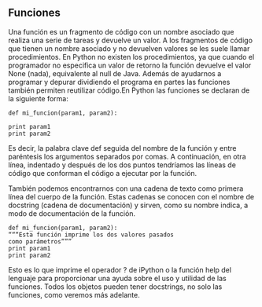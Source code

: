 ## Funciones

Una función es un fragmento de código con un nombre asociado que realiza una
serie de tareas y devuelve un valor. A los fragmentos de código que tienen un
nombre asociado y no devuelven valores se les suele llamar procedimientos. En
Python no existen los procedimientos, ya que cuando el programador no
especifica un valor de retorno la función devuelve el valor None (nada),
equivalente al null de Java. Además de ayudarnos a programar y depurar
dividiendo el programa en partes las funciones también permiten reutilizar
código.En Python las funciones se declaran de la siguiente forma:

    def mi_funcion(param1, param2):

    print param1
    print param2

Es decir, la palabra clave def seguida del nombre de la función y entre paréntesis
los argumentos separados por comas. A continuación, en otra línea, indentado
y después de los dos puntos tendríamos las líneas de código que conforman el
código a ejecutar por la función.

También podemos encontrarnos con una cadena de texto como primera línea
del cuerpo de la función. Estas cadenas se conocen con el nombre de docstring
(cadena de documentación) y sirven, como su nombre indica, a modo de
documentación de la función.

    def mi_funcion(param1, param2):
    “““Esta función imprime los dos valores pasados
    como parámetros”””
    print param1
    print param2

Esto es lo que imprime el operador ? de iPython o la función help del lenguaje
para proporcionar una ayuda sobre el uso y utilidad de las funciones. Todos los
objetos pueden tener docstrings, no solo las funciones, como veremos más
adelante.
